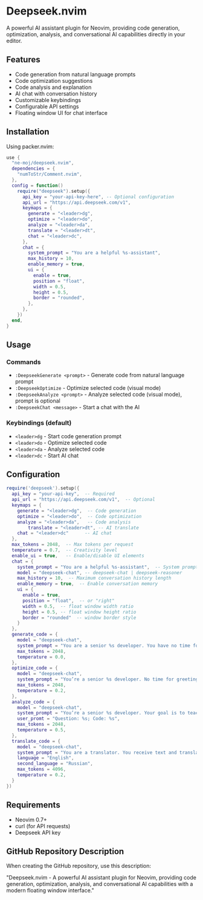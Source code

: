 # Deepseek.nvim

A powerful AI assistant plugin for Neovim, providing code generation, optimization, analysis, and conversational AI capabilities directly in your editor.

## Features

- Code generation from natural language prompts
- Code optimization suggestions
- Code analysis and explanation
- AI chat with conversation history
- Customizable keybindings
- Configurable API settings
- Floating window UI for chat interface

## Installation

Using packer.nvim:

```lua
use {
  "ne-moj/deepseek.nvim",
  dependencies = {
    "numToStr/Comment.nvim",
  },
  config = function()
    require("deepseek").setup({
      api_key = "your-api-key-here", -- Optional configuration
      api_url = "https://api.deepseek.com/v1",
      keymaps = {
        generate = "<leader>dg",
        optimize = "<leader>do",
        analyze = "<leader>da",
        translate = "<leader>dt",
        chat = "<leader>dc",
      },
      chat = {
        system_prompt = "You are a helpful %s-assistant",
        max_history = 10,
        enable_memory = true,
        ui = {
          enable = true,
          position = "float",
          width = 0.5,
          height = 0.5,
          border = "rounded",
        },
      },
    })
  end,
}
```

## Usage

### Commands

- `:DeepseekGenerate <prompt>` - Generate code from natural language prompt
- `:DeepseekOptimize` - Optimize selected code (visual mode)
- `:DeepseekAnalyze <prompt>` - Analyze selected code (visual mode), prompt is optional
- `:DeepseekChat <message>` - Start a chat with the AI

### Keybindings (default)

- `<leader>dg` - Start code generation prompt
- `<leader>do` - Optimize selected code
- `<leader>da` - Analyze selected code
- `<leader>dc` - Start AI chat

## Configuration

```lua
require('deepseek').setup({
  api_key = "your-api-key",  -- Required
  api_url = "https://api.deepseek.com/v1",  -- Optional
  keymaps = {
    generate = "<leader>dg",  -- Code generation
    optimize = "<leader>do",  -- Code optimization
    analyze = "<leader>da",   -- Code analysis
		translate = "<leader>dt", -- AI translate
    chat = "<leader>dc"      -- AI chat
  },
  max_tokens = 2048,  -- Max tokens per request
  temperature = 0.7,  -- Creativity level
  enable_ui = true,   -- Enable/disable UI elements
  chat = {
    system_prompt = "You are a helpful %s-assistant",  -- System prompt for chat, %s will be replaced with the programming language
    model = "deepseek-chat", -- deepseek-chat | deepseek-reasoner
    max_history = 10,  -- Maximum conversation history length
    enable_memory = true,  -- Enable conversation memory
    ui = {
      enable = true,
      position = "float",  -- or "right"
      width = 0.5,  -- float window width ratio
      height = 0.5, -- float window height ratio
      border = "rounded"  -- window border style
    }
  },
  generate_code = {
    model = "deepseek-chat",
    system_prompt = "You are a senior %s developer. You have no time for greetings or politeness, but you code brilliantly. Write ONLY code. Be concise. Explain only if asked.",
    max_tokens = 2048,
    temperature = 0.0,
  },
  optimize_code = {
    model = "deepseek-chat",
    system_prompt = "You’re a senior %s developer. No time for greetings or niceties—just flawless code. Reply ONLY with code. Keep it short. Explain only if explicitly asked.",
    max_tokens = 2048,
    temperature = 0.2,
  },
  analyze_code = {
    model = "deepseek-chat",
    system_prompt = "You’re a senior %s developer. Your goal is to teach beginners, so you explain everything in clear detail. Your programming skills are unmatched. Reply ONLY with explanations. Be concise. Break it down when needed.",
    user_promt = "Question: %s; Code: %s",
    max_tokens = 2048,
    temperature = 0.5,
  },
  translate_code = {
    model = "deepseek-chat",
    system_prompt = "You are a translator. You receive text and translate it into %s language. Your response should contain only the translation, without explanations. If the text is already in the target language, return the translation in %s language. Do not add quotes if they were not in the original message.",
    language = "English",
    second_language = "Russian",
    max_tokens = 4096,
    temperature = 0.2,
  }
})
```

## Requirements

- Neovim 0.7+
- curl (for API requests)
- Deepseek API key

## GitHub Repository Description

When creating the GitHub repository, use this description:

"Deepseek.nvim - A powerful AI assistant plugin for Neovim, providing code generation, optimization, analysis, and conversational AI capabilities with a modern floating window interface."
